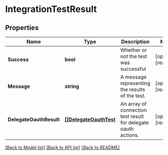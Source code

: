 # IntegrationTestResult

## Properties

Name | Type | Description | Notes
------------ | ------------- | ------------- | -------------
**Success** | **bool** | Whether or not the test was successful | [optional] [readonly] 
**Message** | **string** | A message representing the results of the test. | [optional] [readonly] 
**DelegateOauthResult** | [**[]DelegateOauthTest**](DelegateOauthTest.md) | An array of connection test result for delegate oauth actions. | [optional] [readonly] 

[[Back to Model list]](../README.md#documentation-for-models) [[Back to API list]](../README.md#documentation-for-api-endpoints) [[Back to README]](../README.md)


